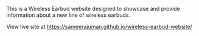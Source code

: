 This is a Wireless Earbud website designed to showcase and provide information about a new line of wireless earbuds. 

View live site at https://sameerajuman.github.io/wireless-earbud-website/

